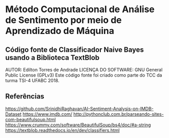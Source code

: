 #  Método Computacional de Análise de Sentimento por meio de Aprendizado de Máquina


## Código fonte de Classificador Naive Bayes usando a Biblioteca TextBlob

AUTOR: Edilton Torres de Andrade
LICENÇA DO SOFTWARE: GNU General Public License (GPLv3)
Este código fonte foi criado como parte do TCC da turma TSI-4 UFABC 2018.

## Referências
https://github.com/SrinidhiRaghavan/AI-Sentiment-Analysis-on-IMDB-Dataset
https://www.imdb.com/
http://pythonclub.com.br/parseando-sites-com-beautifulsoup.html
https://www.crummy.com/software/BeautifulSoup/bs4/doc/#a-string
https://textblob.readthedocs.io/en/dev/classifiers.html
